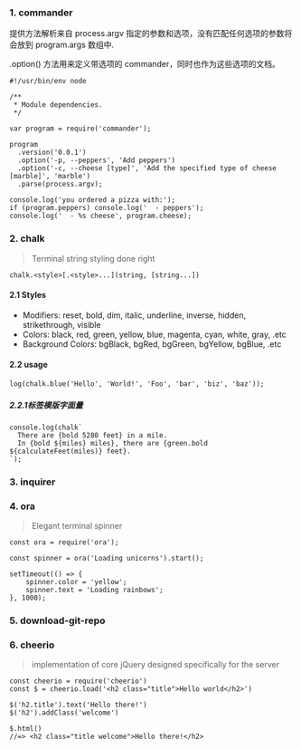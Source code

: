### 1. commander

提供方法解析来自 process.argv 指定的参数和选项，没有匹配任何选项的参数将会放到 program.args 数组中.

.option() 方法用来定义带选项的 commander，同时也作为这些选项的文档。

```
#!/usr/bin/env node

/**
 * Module dependencies.
 */

var program = require('commander');

program
  .version('0.0.1')
  .option('-p, --peppers', 'Add peppers')
  .option('-c, --cheese [type]', 'Add the specified type of cheese [marble]', 'marble')
  .parse(process.argv);

console.log('you ordered a pizza with:');
if (program.peppers) console.log('  - peppers');
console.log('  - %s cheese', program.cheese);
```

### 2. chalk

> Terminal string styling done right

```
chalk.<style>[.<style>...](string, [string...])
```

#### 2.1 Styles

- Modifiers: reset, bold, dim, italic, underline, inverse, hidden, strikethrough, visible
- Colors: black, red, green, yellow, blue, magenta, cyan, white, gray, .etc
- Background Colors: bgBlack, bgRed, bgGreen, bgYellow, bgBlue, .etc

#### 2.2 usage

```
log(chalk.blue('Hello', 'World!', 'Foo', 'bar', 'biz', 'baz'));
```

##### 2.2.1标签模版字面量

```
console.log(chalk`
  There are {bold 5280 feet} in a mile.
  In {bold ${miles} miles}, there are {green.bold ${calculateFeet(miles)} feet}.
`);
```

### 3. inquirer

### 4. ora

> Elegant terminal spinner

```
const ora = require('ora');

const spinner = ora('Loading unicorns').start();

setTimeout(() => {
	spinner.color = 'yellow';
	spinner.text = 'Loading rainbows';
}, 1000);
```

### 5. download-git-repo

### 6. cheerio

> implementation of core jQuery designed specifically for the server

```
const cheerio = require('cheerio')
const $ = cheerio.load('<h2 class="title">Hello world</h2>')

$('h2.title').text('Hello there!')
$('h2').addClass('welcome')

$.html()
//=> <h2 class="title welcome">Hello there!</h2>
```
